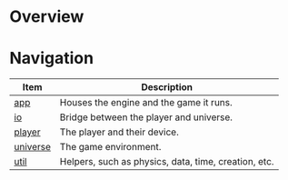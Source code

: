 # Overview



# Navigation

| Item                   | Description                                            |
|------------------------|--------------------------------------------------------|
| [app](./app)           | Houses the engine and the game it runs.                |
| [io](./io)             | Bridge between the player and universe.                |
| [player](./player)     | The player and their device.                           |
| [universe](./universe) | The game environment.                                  |
| [util](./util)         | Helpers, such as physics, data, time, creation, etc.   |

